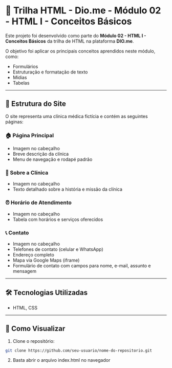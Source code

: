 # 🏥 Trilha HTML - Dio.me - Módulo 02 - HTML I - Conceitos Básicos

Este projeto foi desenvolvido como parte do **Módulo 02 - HTML I - Conceitos Básicos** da trilha de HTML na plataforma **DIO.me**.

O objetivo foi aplicar os principais conceitos aprendidos neste módulo, como:

 - Formulários
 - Estruturação e formatação de texto
 - Mídias
 - Tabelas

---

## 📄 Estrutura do Site

O site representa uma clínica médica fictícia e contém as seguintes páginas:

### 🏠 Página Principal
- Imagem no cabeçalho
- Breve descrição da clínica
- Menu de navegação e rodapé padrão

### 🏥 Sobre a Clínica
- Imagem no cabeçalho
- Texto detalhado sobre a história e missão da clínica

### ⏰ Horário de Atendimento
- Imagem no cabeçalho
- Tabela com horários e serviços oferecidos

### 📞 Contato
- Imagem no cabeçalho
- Telefones de contato (celular e WhatsApp)
- Endereço completo
- Mapa via Google Maps (iframe)
- Formulário de contato com campos para nome, e-mail, assunto e mensagem

---

## 🛠️ Tecnologias Utilizadas

- HTML, CSS

---

## 📂 Como Visualizar

1. Clone o repositório:
```bash
git clone https://github.com/seu-usuario/nome-do-repositorio.git
```
2. Basta abrir o arquivo index.html no navegador
